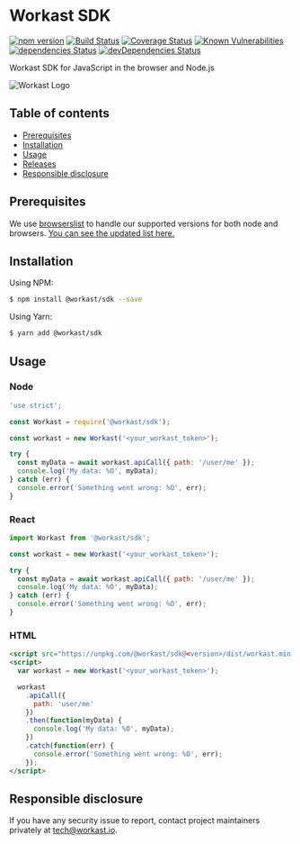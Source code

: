 # Workast SDK

[![npm version](https://img.shields.io/npm/v/@workast/sdk?color=blue)](https://www.npmjs.com/package/@workast/sdk)
[![Build Status](https://travis-ci.org/workast/workast-sdk-js.svg?branch=master)](https://travis-ci.org/workast/workast-sdk-js)
[![Coverage Status](https://coveralls.io/repos/github/workast/workast-sdk-js/badge.svg?branch=master)](https://coveralls.io/github/workast/workast-sdk-js?branch=master)
[![Known Vulnerabilities](https://snyk.io/test/github/workast/workast-sdk-js/badge.svg?targetFile=package.json)](https://snyk.io/test/github/workast/workast-sdk-js?targetFile=package.json)
[![dependencies Status](https://david-dm.org/workast/workast-sdk-js/status.svg)](https://david-dm.org/workast/workast-sdk-js)
[![devDependencies Status](https://david-dm.org/workast/workast-sdk-js/dev-status.svg)](https://david-dm.org/workast/workast-sdk-js?type=dev)

Workast SDK for JavaScript in the browser and Node.js

![Workast Logo](https://cdn.workast.io/workast-logo.png "Workast")

## Table of contents
- [Prerequisites](#prerequisites)
- [Installation](#installation)
- [Usage](#usage)
- [Releases](CHANGELOG.md)
- [Responsible disclosure](#responsible-disclosure)

## Prerequisites
We use [browserslist](https://github.com/browserslist/browserslist) to handle our supported versions for both node and browsers. [You can see the updated list here.](https://browserl.ist/?q=%3E+1%25%2C+last+2+versions%2C+not+dead%2C+maintained+node+versions)

## Installation
Using NPM:
```bash
$ npm install @workast/sdk --save
```
Using Yarn:
```bash
$ yarn add @workast/sdk
```

## Usage

### Node
```javascript
'use strict';

const Workast = require('@workast/sdk');

const workast = new Workast('<your_workast_token>');

try {
  const myData = await workast.apiCall({ path: '/user/me' });
  console.log('My data: %O', myData);
} catch (err) {
  console.error('Something went wrong: %O', err);
}
```

### React
```javascript
import Workast from '@workast/sdk';

const workast = new Workast('<your_workast_token>');

try {
  const myData = await workast.apiCall({ path: '/user/me' });
  console.log('My data: %O', myData);
} catch (err) {
  console.error('Something went wrong: %O', err);
}
```

### HTML
```html
<script src="https://unpkg.com/@workast/sdk@<version>/dist/workast.min.js"></script>
<script>
  var workast = new Workast('<your_workast_token>');

  workast
    .apiCall({
      path: 'user/me'
    })
    .then(function(myData) {
      console.log('My data: %O', myData);
    })
    .catch(function(err) {
      console.error('Something went wrong: %O', err);
    });
</script>
```

## Responsible disclosure
If you have any security issue to report, contact project maintainers privately at [tech@workast.io](mailto:tech@workast.io?subject=[workast-sdk-js]%20Issue).
